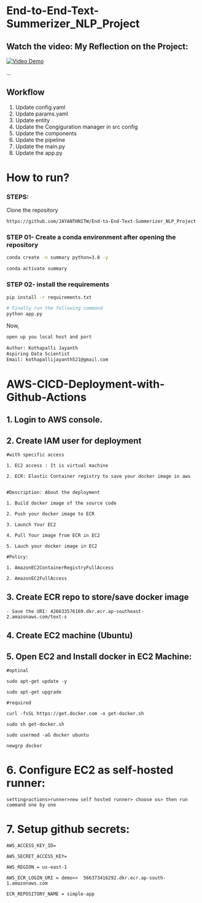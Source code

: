 # End-to-End-Text-Summerizer_NLP_Project
## Watch the video: My Reflection on the Project:
[![Video Demo](https://img.youtube.com/vi/1jpHqJZXEyA/0.jpg)](https://www.youtube.com/watch?v=1jpHqJZXEyA)

...
## Workflow

1. Update config.yaml
2. Update params.yaml
3. Update entity
4. Update the Congiguration manager in src config
5. Update the components
6. Update the pipeline
7. Update the main.py
8. Update the app.py
 
# How to run?
### STEPS:

Clone the repository

```bash
https://github.com/JAYANTHNITW/End-to-End-Text-Summerizer_NLP_Project
```
### STEP 01- Create a conda environment after opening the repository

```bash
conda create -n summary python=3.8 -y
```

```bash
conda activate summary
```


### STEP 02- install the requirements
```bash
pip install -r requirements.txt
```


```bash
# Finally run the following command
python app.py
```

Now,
```bash
open up you local host and port
```


```bash
Author: Kothapalli Jayanth
Aspiring Data Scientist
Email: kothapallijayanth521@gmail.com

```



# AWS-CICD-Deployment-with-Github-Actions

## 1. Login to AWS console.

## 2. Create IAM user for deployment

	#with specific access

	1. EC2 access : It is virtual machine

	2. ECR: Elastic Container registry to save your docker image in aws


	#Description: About the deployment

	1. Build docker image of the source code

	2. Push your docker image to ECR

	3. Launch Your EC2 

	4. Pull Your image from ECR in EC2

	5. Lauch your docker image in EC2

	#Policy:

	1. AmazonEC2ContainerRegistryFullAccess

	2. AmazonEC2FullAccess

	
## 3. Create ECR repo to store/save docker image
    - Save the URI: 426633576169.dkr.ecr.ap-southeast-2.amazonaws.com/text-s

	
## 4. Create EC2 machine (Ubuntu) 

## 5. Open EC2 and Install docker in EC2 Machine:
	
	
	#optinal

	sudo apt-get update -y

	sudo apt-get upgrade
	
	#required

	curl -fsSL https://get.docker.com -o get-docker.sh

	sudo sh get-docker.sh

	sudo usermod -aG docker ubuntu

	newgrp docker
	
# 6. Configure EC2 as self-hosted runner:
    setting>actions>runner>new self hosted runner> choose os> then run command one by one


# 7. Setup github secrets:

    AWS_ACCESS_KEY_ID=

    AWS_SECRET_ACCESS_KEY=

    AWS_REGION = us-east-1

    AWS_ECR_LOGIN_URI = demo>>  566373416292.dkr.ecr.ap-south-1.amazonaws.com

    ECR_REPOSITORY_NAME = simple-app
